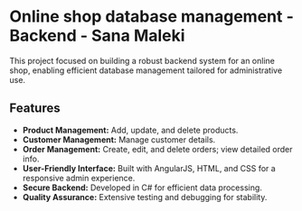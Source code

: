 
# Online shop database management - Backend - Sana Maleki

This project focused on building a robust backend system for an online shop, enabling efficient database management tailored for administrative use.

## Features

- **Product Management:** Add, update, and delete products.
- **Customer Management:** Manage customer details.
- **Order Management:** Create, edit, and delete orders; view detailed order info.
- **User-Friendly Interface:** Built with AngularJS, HTML, and CSS for a responsive admin experience.
- **Secure Backend:** Developed in C# for efficient data processing.
- **Quality Assurance:** Extensive testing and debugging for stability.
